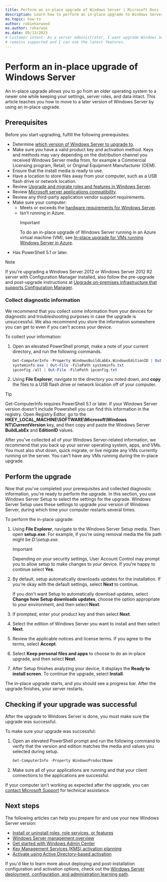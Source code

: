 ```yaml
---
title: Perform an in-place upgrade of Windows Server | Microsoft Docs
description: Learn how to perform an in-place upgrade to Windows Server.
ms.topic: how-to
author: robinharwood
ms.author: roharwoo
ms.date: 09/13/2023
# Customer intent: As a server administrator, I want upgrade Windows Server, so that my server
# remains supported and I can use the latest features.
---
```


# Perform an in-place upgrade of Windows Server

An in-place upgrade allows you to go from an older operating system to a newer one while keeping
your settings, server roles, and data intact. This article teaches you how to move to a later
version of Windows Server by using an in-place upgrade.


## Prerequisites

Before you start upgrading, fulfill the following prerequisites:

- Determine [which version of Windows Server to upgrade to](upgrade-overview.md#which-version-of-windows-server-should-i-upgrade-to).
- Make sure you have a valid product key and activation method. Keys and methods may vary depending on the distribution channel you received Windows Server media from, for example a Commercial Licensing program, Retail, or Original Equipment Manufacturer (OEM).
- Ensure that the install media is ready to use.
- Have a location to store files away from your computer, such as a USB flash drive or network location.
- Review [Upgrade and migrate roles and features in Windows Server](upgrade-migrate-roles-features.md).
- Review [Microsoft server applications compatibility](application-compatibility-windows-server-2022.md).
- Review any third-party application vendor support requirements.
- Make sure your computer:
  - Meets or exceeds the [hardware requirements for Windows Server](hardware-requirements.md).
  - Isn't running in Azure.
    > [!IMPORTANT]
    > To do an in-place upgrade of Windows Server running in an Azure virtual machine (VM), see [In-place upgrade for VMs running Windows Server in Azure](/azure/virtual-machines/windows-in-place-upgrade).
- Has PowerShell 5.1 or later.

> [!NOTE]
> If you're upgrading a Windows Server 2012 or Windows Server 2012 R2 server with Configuration Manager installed, also follow the pre-upgrade and post-upgrade instructions at [Upgrade on-premises infrastructure that supports Configuration Manager](/mem/configmgr/core/servers/manage/upgrade-on-premises-infrastructure#before-upgrade).

### Collect diagnostic information

We recommend that you collect some information from your devices for diagnostic and troubleshooting
purposes in case the upgrade is unsuccessful. We also recommend you store the information somewhere
you can get to even if you can't access your device.

To collect your information:

1. Open an elevated PowerShell prompt, make a note of your current directory, and run the
   following commands.

   ```powershell
   Get-ComputerInfo -Property WindowsBuildLabEx,WindowsEditionID | Out-File -FilePath .\computerinfo.txt
   systeminfo.exe | Out-File -FilePath systeminfo.txt
   ipconfig /all | Out-File -FilePath ipconfig.txt
   ```

1. Using **File Explorer**, navigate to the directory you noted down, and **copy** the files to a
   USB flash drive or network location off of your computer.

> [!TIP]
> Get-ComputerInfo requires PowerShell 5.1 or later. If your Windows Server version doesn't include
> Powershell you can find this information in the registry. Open Registry Editor, go to the
> **HKEY_LOCAL_MACHINE\SOFTWARE\Microsoft\Windows NT\CurrentVersion** key, and then copy and paste
> the Windows Server **BuildLabEx** and **EditionID** values.

After you've collected all of your Windows Server-related information, we recommend that you back up
your server operating system, apps, and VMs. You must also shut down, quick migrate, or
live migrate any VMs currently running on the server. You can't have any VMs running during the in-place upgrade.

## Perform the upgrade

Now that you've completed your prerequisites and collected diagnostic information, you're ready to
perform the upgrade. In this section, you use Windows Server Setup to select the settings for
the upgrade. Windows Server Setup uses these settings to upgrade your version of Windows Server,
during which time your computer restarts several times.

To perform the in-place upgrade:

1. Using **File Explorer**, navigate to the Windows Server Setup media. Then open **setup.exe**.
   For example, if you're using removal media the file path might be _D:\setup.exe_.

    > [!IMPORTANT]
    > Depending on your security settings, User Account Control may prompt you to allow setup to
    > make changes to your device. If you're happy to continue select **Yes**.

1. By default, setup automatically downloads updates for the installation. If you're okay with
   the default settings, select **Next** to continue.

   If you don't want Setup to automatically download updates, select **Change how Setup downloads updates**, choose the option appropriate to your environment, and then select **Next**.

1. If prompted, enter your product key and then select **Next**.

1. Select the edition of Windows Server you want to install and then select **Next**.

1. Review the applicable notices and license terms. If you agree to the terms, select **Accept**.

1. Select **Keep personal files and apps** to choose to do an in-place upgrade, and then select **Next**.

1. After Setup finishes analyzing your device, it displays the **Ready to install screen**. To continue the upgrade, select **Install**.

The in-place upgrade starts, and you should see a progress bar. After the upgrade finishes, your server restarts.

## Checking if your upgrade was successful

After the upgrade to Windows Server is done, you must make sure the upgrade was successful.

To make sure your upgrade was successful:

1. Open an elevated PowerShell prompt and run the following command to verify that the version and edition
   matches the media and values you selected during setup.

   ```powershell
   Get-ComputerInfo -Property WindowsProductName
   ```

1. Make sure all of your applications are running and that your client connections to the
   applications are successful.

If your computer isn't working as expected after the upgrade, you can
[contact Microsoft Support](https://support.microsoft.com/contactus) for technical assistance.

## Next steps

The following articles can help you prepare for and use your new Windows Server version:

- [Install or uninstall roles, role services, or features](../administration/server-manager/install-or-uninstall-roles-role-services-or-features.md)
- [Windows Server management overview](../administration/overview.md)
- [Get started with Windows Admin Center](../manage/windows-admin-center/use/get-started.md)
- [Key Management Services (KMS) activation planning](kms-activation-planning.md)
- [Activate using Active Directory-based activation](/windows/deployment/volume-activation/activate-using-active-directory-based-activation-client)

If you'd like to learn more about deploying and post-installation configuration and activation options, check out the
[Windows Server deployment, configuration, and administration learning path](/training/paths/windows-server-deployment-configuration-administration/).
